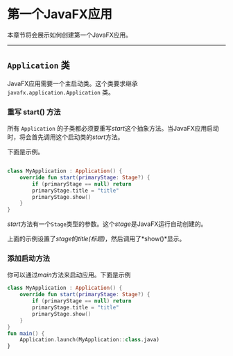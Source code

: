 # 第一个JavaFX应用

本章节将会展示如何创建第一个JavaFX应用。

---

## `Application` 类

JavaFX应用需要一个主启动类。这个类要求继承 `javafx.application.Application` 类。

### 重写 start() 方法

所有 `Application` 的子类都必须要重写*start*这个抽象方法。当JavaFX应用启动时，将会首先调用这个启动类的*start*方法。

下面是示例。

```kotlin

class MyApplication : Application() {
    override fun start(primaryStage: Stage?) {
        if (primaryStage == null) return
        primaryStage.title = "title"
        primaryStage.show()
    }
}
```

*start*方法有一个`Stage`类型的参数。这个*stage*是JavaFX运行自动创建的。

上面的示例设置了*stage*的*title(标题)*，然后调用了*show()*显示。

### 添加启动方法

你可以通过*main*方法来启动应用。下面是示例

```kotlin
class MyApplication : Application() {
    override fun start(primaryStage: Stage?) {
        if (primaryStage == null) return
        primaryStage.title = "title"
        primaryStage.show()
    }
}
fun main() {
    Application.launch(MyApplication::class.java)
}
```

